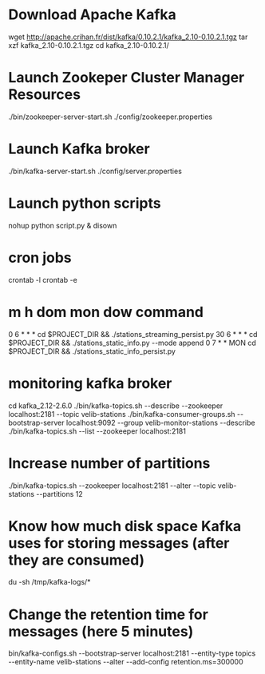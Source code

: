 # Download Apache Kafka
wget http://apache.crihan.fr/dist/kafka/0.10.2.1/kafka_2.10-0.10.2.1.tgz
tar xzf kafka_2.10-0.10.2.1.tgz
cd kafka_2.10-0.10.2.1/

# Launch Zookeper Cluster Manager Resources
./bin/zookeeper-server-start.sh ./config/zookeeper.properties

# Launch Kafka broker
./bin/kafka-server-start.sh ./config/server.properties

# Launch python scripts
nohup python script.py &
disown

# cron jobs
crontab -l
crontab -e

# m h  dom mon dow   command
0 6 * * * cd $PROJECT_DIR && ./stations_streaming_persist.py
30 6 * * * cd $PROJECT_DIR && ./stations_static_info.py --mode append
0 7 * * MON cd $PROJECT_DIR && ./stations_static_info_persist.py

# monitoring kafka broker
cd kafka_2.12-2.6.0
./bin/kafka-topics.sh --describe --zookeeper localhost:2181 --topic velib-stations
./bin/kafka-consumer-groups.sh --bootstrap-server localhost:9092 --group velib-monitor-stations --describe
./bin/kafka-topics.sh --list --zookeeper localhost:2181

# Increase number of partitions
./bin/kafka-topics.sh --zookeeper localhost:2181 --alter --topic velib-stations --partitions 12

# Know how much disk space Kafka uses for storing messages (after they are consumed)
du -sh /tmp/kafka-logs/*

# Change the retention time for messages (here 5 minutes)
bin/kafka-configs.sh --bootstrap-server localhost:2181  --entity-type topics --entity-name velib-stations --alter --add-config retention.ms=300000